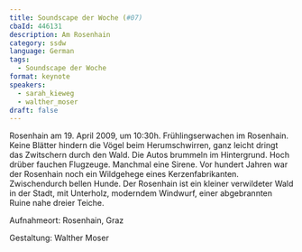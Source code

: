 ```yaml
---
title: Soundscape der Woche (#07)
cbaId: 446131
description: Am Rosenhain
category: ssdw
language: German
tags:
  - Soundscape der Woche
format: keynote
speakers:
  - sarah_kieweg
  - walther_moser
draft: false
---
```

Rosenhain am 19. April 2009, um 10:30h. Frühlingserwachen im Rosenhain. Keine Blätter hindern die Vögel beim Herumschwirren, ganz leicht dringt das Zwitschern durch den Wald. Die Autos brummeln im Hintergrund. Hoch drüber fauchen Flugzeuge. Manchmal eine Sirene. Vor hundert Jahren war der Rosenhain noch ein Wildgehege eines Kerzenfabrikanten. Zwischendurch bellen Hunde. Der Rosenhain ist ein kleiner verwildeter Wald in der Stadt, mit Unterholz, moderndem Windwurf, einer abgebrannten Ruine nahe dreier Teiche.

Aufnahmeort: Rosenhain, Graz

Gestaltung: Walther Moser

